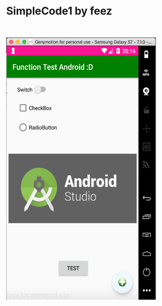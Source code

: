 # SimpleCode1 by feez
<br>
<br>
<img src=https://github.com/fythatthepce/Android_feez/blob/master/pictures/SimpleCode1.png width="400" height="700" >
<br>

